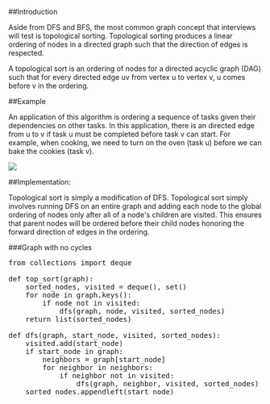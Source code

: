 ##Introduction

Aside from DFS and BFS, the most common graph concept that interviews will test is topological sorting. Topological
sorting produces a linear ordering of nodes in a directed graph such that the direction of edges is respected.

A topological sort is an ordering of nodes for a directed acyclic graph (DAG) such that for every directed edge uv from
vertex u to vertex v, u comes before v in the ordering.

##Example

An application of this algorithm is ordering a sequence of tasks given their dependencies on other tasks. In this
application, there is an directed edge from u to v if task u must be completed before task v can start. For example,
when cooking, we need to turn on the oven (task u) before we can bake the cookies (task v).

![](https://i.imgur.com/Q3MA6dZ.png)

##Implementation:

Topological sort is simply a modification of DFS. Topological sort simply involves running DFS on an entire graph and
adding each node to the global ordering of nodes only after all of a node's children are visited. This ensures that
parent nodes will be ordered before their child nodes honoring the forward direction of edges in the ordering.

###Graph with no cycles

<pre>
from collections import deque

def top_sort(graph):
    sorted_nodes, visited = deque(), set()
    for node in graph.keys():
        if node not in visited:
            dfs(graph, node, visited, sorted_nodes)
    return list(sorted_nodes)

def dfs(graph, start_node, visited, sorted_nodes):
    visited.add(start_node)
    if start_node in graph:
        neighbors = graph[start_node]
        for neighbor in neighbors:
            if neighbor not in visited:
                dfs(graph, neighbor, visited, sorted_nodes)
    sorted_nodes.appendleft(start_node)
</pre>